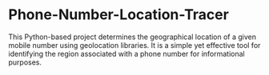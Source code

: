 # Phone-Number-Location-Tracer
This Python-based project determines the geographical location of a given mobile number using geolocation libraries. It is a simple yet effective tool for identifying the region associated with a phone number for informational purposes.
